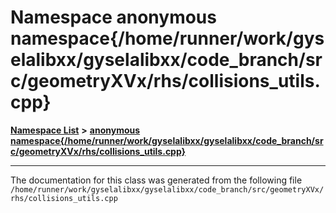 

# Namespace anonymous namespace{/home/runner/work/gyselalibxx/gyselalibxx/code\_branch/src/geometryXVx/rhs/collisions\_utils.cpp}



[**Namespace List**](namespaces.md) **>** [**anonymous namespace{/home/runner/work/gyselalibxx/gyselalibxx/code\_branch/src/geometryXVx/rhs/collisions\_utils.cpp}**](namespace_0d92.md)







































































------------------------------
The documentation for this class was generated from the following file `/home/runner/work/gyselalibxx/gyselalibxx/code_branch/src/geometryXVx/rhs/collisions_utils.cpp`

